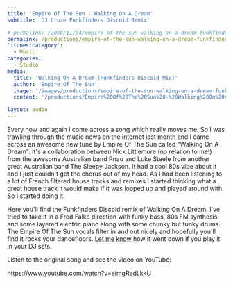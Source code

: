 ```yaml
---
title: 'Empire Of The Sun - Walking On A Dream'
subtitle: 'DJ Cruze Funkfinders Discoid Remix'

# permalink: /2008/11/04/empire-of-the-sun-walking-on-a-dream-funkfinders-discoid-remix/
permalink: /productions/empire-of-the-sun-walking-on-a-dream-funkfinders-discoid-remix/
'itunes:category':
  - Music
categories:
  - Studio
media:
  title: 'Walking On A Dream (Funkfinders Discoid Mix)'
  author: 'Empire Of The Sun'
  image: '/images/productions/empire-of-the-sun-walking-on-a-dream-funkfinders-discoid-remix.jpg'
  content: '/productions/Empire%20Of%20The%20Sun%20-%20Walking%20On%20A%20Dream%20(Funkfinders%20Discoid%20Remix).mp3'

layout: audio
---
```


Every now and again I come across a song which really moves me. So I was trawling through the music news on the internet last month and I came across an awesome new tune by Empire Of The Sun called "Walking On A Dream". It's a collaboration between Nick Littlemore (no relation to me!) from the awesome Australian band Pnau and Luke Steele from another great Australian band The Sleepy Jackson. It had a cool 80s vibe about it and I just couldn't get the chorus out of my head. As I had been listening to a lot of French filtered house tracks and remixes I started thinking what a great house track it would make if it was looped up and played around with. So I started doing it.

Here you'll find the Funkfinders Discoid remix of Walking On A Dream. I've tried to take it in a Fred Falke direction with funky bass, 80s FM synthesis and some layered electric piano along with some chunky but funky drums. The Empire Of The Sun vocals filter in and out nicely and hopefully you'll find it rocks your dancefloors. [Let me know](/contact) how it went down if you play it in your DJ sets.

Listen to the original song and see the video on YouTube:

https://www.youtube.com/watch?v=eimgRedLkkU
